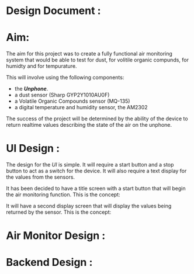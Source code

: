 # __Design__ __Document__ :

# Aim:

The aim for this project was to create a fully functional air monitoring system that would be able to test for dust, for volitile organic compunds, for humidty and for tempurature.

This will involve using the following components:
 - the ___Unphone___.
 - a dust sensor (Sharp GYP2Y1010AU0F)
 - a Volatile Organic Compounds sensor (MQ-135)
 - a digital temperature and humidity sensor, the AM2302

The success of the project will be determined by the ability of the device to return realtime values describing the state of the air on the unphone.

# UI Design :

The design for the _UI_ is simple. It will require a start button and a stop button to act as a switch for the device. It will also require a text display for the values from the sensors.

It has been decided to have a title screen with a start button that will begin the air monitoring function. This is the concept:


It will have a second display screen that will display the values being returned by the sensor. This is the concept:

# Air Monitor Design :

# Backend Design :
